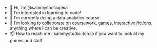- 👋 Hi, I’m @sammycassiopeia
- 👀 I’m interested in learning to code!
- 🌱 I’m currently doing a data analytics course
- 💞️ I’m looking to collaborate on coursework, games, interactive fictions, anything where I can be creative.
- 📫 How to reach me : sammystudio.itch.io if you want to look at my games and stuff

<!---
sammycassiopeia/sammycassiopeia is a ✨ special ✨ repository because its `README.md` (this file) appears on your GitHub profile.
You can click the Preview link to take a look at your changes.
--->
